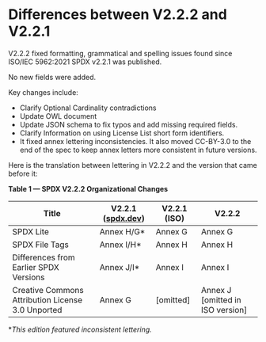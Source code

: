 # Differences between V2.2.2 and V2.2.1

V2.2.2 fixed formatting, grammatical and spelling issues found
since ISO/IEC 5962:2021 SPDX v2.2.1 was published.

No new fields were added.

Key changes include:

- Clarify Optional Cardinality contradictions
- Update OWL document
- Update JSON schema to fix typos and add missing required fields.
- Clarify Information on using License List short form identifiers.
- It fixed annex lettering inconsistencies.
  It also moved CC-BY-3.0 to the end of the spec to keep annex letters more
  consistent in future versions.
  
Here is the translation between lettering in V2.2.2
and the version that came before it:

**Table 1 — SPDX V2.2.2 Organizational Changes**

| Title | V2.2.1 ([spdx.dev](https://spdx.dev/)) | V2.2.1 (ISO) | V2.2.2 |
| ----- | -------------------------------------- | ------------ | ------ |
| SPDX Lite                                         | Annex H/G* | Annex G   | Annex G |
| SPDX File Tags                                    | Annex I/H* | Annex H   | Annex H |
| Differences from Earlier SPDX Versions            | Annex J/I* | Annex I   | Annex I |
| Creative Commons Attribution License 3.0 Unported | Annex G    | [omitted] | Annex J [omitted in ISO version] |

*_This edition featured inconsistent lettering._
